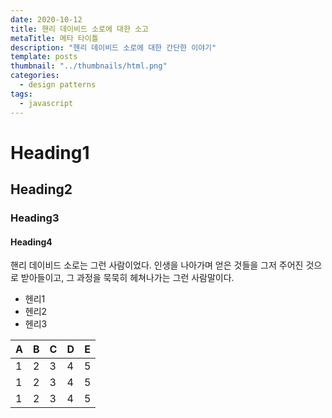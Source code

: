 ```yaml
---
date: 2020-10-12
title: 핸리 데이비드 소로에 대한 소고
metaTitle: 메타 타이틀
description: "헨리 데이비드 소로에 대한 간단한 이야기"
template: posts
thumbnail: "../thumbnails/html.png"
categories:
  - design patterns
tags:
  - javascript
---
```


# Heading1

## Heading2

### Heading3

#### Heading4

핸리 데이비드 소로는 그런 사람이었다. 인생을 나아가며 얻은 것들을 그저 주어진 것으로 받아들이고, 그 과정을 묵묵히 헤쳐나가는 그런 사람말이다.

- 헨리1
- 헨리2
- 헨리3


| A  | B  | C  | D  | E  |
|---|---|---|---|---|
|  1 | 2  | 3  | 4  | 5  |
|  1 | 2  |3   | 4  |5   |
|  1 | 2  |3   | 4  | 5  |